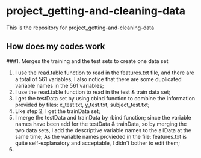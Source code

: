 project_getting-and-cleaning-data
=================================

This is the repository for project_getting-and-cleaning-data

How does my codes work
------------------------

###1. Merges the training and the test sets to create one data set

 1. I use the read.table function to read in the features.txt file, and there are a total of 561 variables,
    I also notice that there are some duplicated variable names in the 561 variables;
 2. I use the read.table function to read in the test & train data set;
 3. I get the testData set by using cbind function to combine the information provided by files: x_test.txt, y_test.txt,       subject_test.txt;
 4. Like step 2, I get the trainData set;
 5. I merge the testData and trainData by rbind function; since the variable names have been add for the testData &   trainData, so by merging the two data sets, I add the descriptive variable names to the allData at the same time;
    As the variable names provieded in the file: features.txt is quite self-explanatory and acceptable, I didn't bother to edit them;
 6. 
